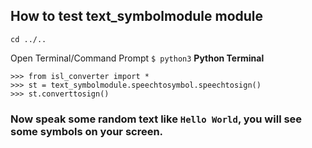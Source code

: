 ## How to test text_symbolmodule module
```cd ../..```  

Open Terminal/Command Prompt ```$ python3``` **Python Terminal**  

```>>> from isl_converter import *```  
```>>> st = text_symbolmodule.speechtosymbol.speechtosign()```  
```>>> st.converttosign()```  

### Now speak some random text like `Hello World`, you will see some symbols on your screen.
